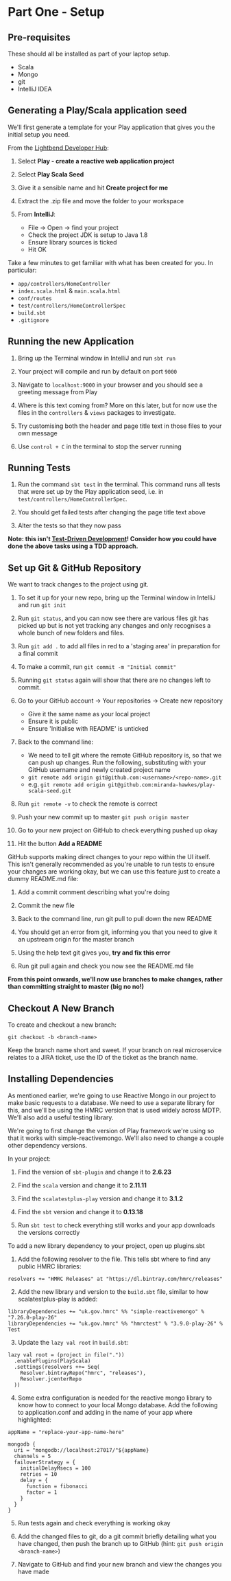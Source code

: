 # Part One - Setup

## Pre-requisites
These should all be installed as part of your laptop setup.
* Scala
* Mongo
* git
* IntelliJ IDEA

## Generating a Play/Scala application seed 
We'll first generate a template for your Play application that gives you the initial setup you need.

From the [Lightbend Developer Hub](https://developer.lightbend.com/start/):
1. Select **Play - create a reactive web application project**

2. Select **Play Scala Seed**

3. Give it a sensible name and hit **Create project for me**

4. Extract the .zip file and move the folder to your workspace

5. From **IntelliJ**:
    * File → Open → find your project
    * Check the project JDK is setup to Java 1.8
    * Ensure library sources is ticked
    * Hit OK

Take a few minutes to get familiar with what has been created for you. In particular:
* `app/controllers/HomeController`
* `index.scala.html` & `main.scala.html`
* `conf/routes`
* `test/controllers/HomeControllerSpec`
* `build.sbt`
* `.gitignore`

## Running the new Application
1. Bring up the Terminal window in IntelliJ and run `sbt run`

2. Your project will compile and run by default on port `9000`

3. Navigate to `localhost:9000` in your browser and you should see a greeting message from Play

4. Where is this text coming from? More on this later, but for now use the files in the `controllers` & `views` packages to investigate.

5. Try customising both the header and page title text in those files to your own message

6. Use `control + C` in the terminal to stop the server running 

## Running Tests
1. Run the command `sbt test` in the terminal. This command runs all tests that were set up by the Play application seed, i.e. in `test/controllers/HomeControllerSpec`.

2. You should get failed tests after changing the page title text above

3. Alter the tests so that they now pass

**Note: this isn't [Test-Driven Development](https://www.agilealliance.org/glossary/tdd/#q=~(infinite~false~filters~(postType~(~%27page~%27post~%27aa_book~%27aa_event_session~%27aa_experience_report~%27aa_glossary~%27aa_research_paper~%27aa_video)~tags~(~%27tdd))~searchTerm~%27~sort~false~sortDirection~%27asc~page~1))! Consider how you could have done the above tasks using a TDD approach.**

## Set up Git & GitHub Repository
We want to track changes to the project using git.

1. To set it up for your new repo, bring up the Terminal window in IntelliJ and run `git init`

2. Run `git status`, and you can now see there are various files git has picked up but is not yet tracking any changes and only recognises a whole bunch of new folders and files.

3. Run `git add .` to add all files in red to a 'staging area' in preparation for a final commit

4. To make a commit, run `git commit -m "Initial commit"`

5. Running `git status` again will show that there are no changes left to commit.

6. Go to your GitHub account → Your repositories → Create new repository
    * Give it the same name as your local project
    * Ensure it is public
    * Ensure 'Initialise with README' is unticked

7. Back to the command line:
    * We need to tell git where the remote GitHub repository is, so that we can push up changes. Run the following, substituting with your GitHub username and newly created project name
    * `git remote add origin git@github.com:<username>/<repo-name>.git`
    * e.g. `git remote add origin git@github.com:miranda-hawkes/play-scala-seed.git`

8. Run `git remote -v` to check the remote is correct

9. Push your new commit up to master `git push origin master`

10. Go to your new project on GitHub to check everything pushed up okay

11. Hit the button **Add a README**

GitHub supports making direct changes to your repo within the UI itself. This isn't generally recommended as you're unable to run tests to ensure your changes are working okay, but we can use this feature just to create a dummy README.md file:
1. Add a commit comment describing what you're doing

2. Commit the new file

3. Back to the command line, run git pull to pull down the new README

4. You should get an error from git, informing you that you need to give it an upstream origin for the master branch

5. Using the help text git gives you, **try and fix this error**

6. Run git pull again and check you now see the README.md file

**From this point onwards, we'll now use branches to make changes, rather than committing straight to master (big no no!)**

## Checkout A New Branch
To create and checkout a new branch:

```
git checkout -b <branch-name>
```
Keep the branch name short and sweet. If your branch on real microservice relates to a JIRA ticket, use the ID of the ticket as the branch name.

## Installing Dependencies
As mentioned earlier, we're going to use Reactive Mongo in our project to make basic requests to a database.
We need to use a separate library for this, and we'll be using the HMRC version that is used widely across MDTP. We'll also add a useful testing library.

We're going to first change the version of Play framework we're using so that it works with simple-reactivemongo. We'll also need to change a couple other dependency versions.

In your project:

1. Find the version of `sbt-plugin` and change it to **2.6.23**

2. Find the `scala` version and change it to **2.11.11**

3. Find the `scalatestplus-play` version and change it to **3.1.2**

4. Find the `sbt` version and change it to **0.13.18**

5. Run `sbt test` to check everything still works and your app downloads the versions correctly

To add a new library dependency to your project, open up plugins.sbt

1. Add the following resolver to the file. This tells sbt where to find any public HMRC libraries:
```
resolvers += "HMRC Releases" at "https://dl.bintray.com/hmrc/releases"
```

2. Add the new library and version to the `build.sbt` file, similar to how scalatestplus-play is added:
```
libraryDependencies += "uk.gov.hmrc" %% "simple-reactivemongo" % "7.26.0-play-26"
libraryDependencies += "uk.gov.hmrc" %% "hmrctest" % "3.9.0-play-26" % Test
```

3. Update the `lazy val root` in `build.sbt`:
```
lazy val root = (project in file("."))
  .enablePlugins(PlayScala)
  .settings(resolvers ++= Seq(
    Resolver.bintrayRepo("hmrc", "releases"),
    Resolver.jcenterRepo
  ))
```

4. Some extra configuration is needed for the reactive mongo library to know how to connect to your local Mongo database. Add the following to application.conf and adding in the name of your app where highlighted:
```
appName = "replace-your-app-name-here"

mongodb {
  uri = "mongodb://localhost:27017/"${appName}
  channels = 5
  failoverStrategy = {
    initialDelayMsecs = 100
    retries = 10
    delay = {
      function = fibonacci
      factor = 1
    }
  }
}
```
5. Run tests again and check everything is working okay

6. Add the changed files to git, do a git commit briefly detailing what you have changed, then push the branch up to GitHub (hint: `git push origin <branch-name>`)

7. Navigate to GitHub and find your new branch and view the changes you have made